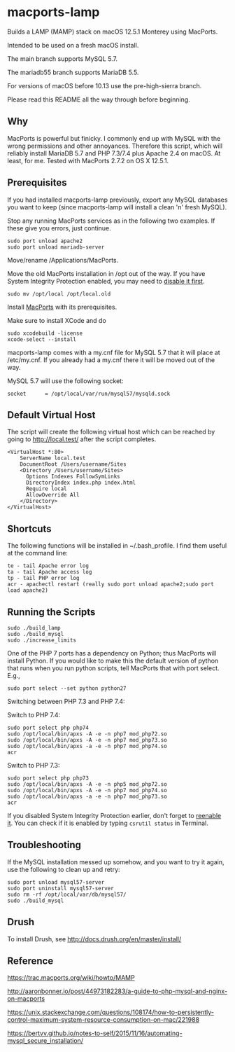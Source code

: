macports-lamp
=============

Builds a LAMP (MAMP) stack on macOS 12.5.1 Monterey using MacPorts.

Intended to be used on a fresh macOS install. 

The main branch supports MySQL 5.7.

The mariadb55 branch supports MariaDB 5.5.

For versions of macOS before 10.13 use the pre-high-sierra branch.

Please read this README all the way through before beginning.

Why
---
MacPorts is powerful but finicky. I commonly end up with MySQL with
the wrong permissions and other annoyances. Therefore this script, which will
reliably install MariaDB 5.7 and PHP 7.3/7.4 plus Apache 2.4 on macOS. 
At least, for me. Tested with MacPorts 2.7.2 on OS X 12.5.1.

Prerequisites
-------------
If you had installed macports-lamp previously, export any MySQL databases you want to keep
(since macports-lamp will install a clean 'n' fresh MySQL).

Stop any running MacPorts services as in the following two examples. If 
these give you errors, just continue.

```
sudo port unload apache2
sudo port unload mariadb-server
```

Move/rename /Applications/MacPorts.

Move the old MacPorts installation in /opt out of the way. If you have System Integrity
Protection enabled, you may need to [disable it first](https://developer.apple.com/documentation/security/disabling_and_enabling_system_integrity_protection).

```
sudo mv /opt/local /opt/local.old
```

Install [MacPorts](http://www.macports.org/install.php) with its prerequisites.

Make sure to install XCode and do

```
sudo xcodebuild -license
xcode-select --install
```

macports-lamp comes with a my.cnf file for MySQL 5.7 that it will place at
/etc/my.cnf. If you already had a my.cnf there it will be moved out of the way.

MySQL 5.7 will use the following socket:

```
socket		= /opt/local/var/run/mysql57/mysqld.sock
```

Default Virtual Host
--------------------

The script will create the following virtual host which can be reached by
going to http://local.test/ after the script completes.

```
<VirtualHost *:80>
    ServerName local.test
    DocumentRoot /Users/username/Sites
    <Directory /Users/username/Sites>
      Options Indexes FollowSymLinks
      DirectoryIndex index.php index.html
      Require local
      AllowOverride All
    </Directory>
</VirtualHost>
```

Shortcuts
---------

The following functions will be installed in ~/.bash_profile. I find them useful
at the command line:

```
te - tail Apache error log
ta - tail Apache access log
tp - tail PHP error log
acr - apachectl restart (really sudo port unload apache2;sudo port load apache2)
```

Running the Scripts
-------------------

```
sudo ./build_lamp
sudo ./build_mysql
sudo ./increase_limits
```

One of the PHP 7 ports has a dependency on Python; thus MacPorts will install
Python. If you would like to make this the default version of python that
runs when you run python scripts, tell MacPorts that with port select. E.g.,

```
sudo port select --set python python27
```

Switching between PHP 7.3 and PHP 7.4:

Switch to PHP 7.4:
```
sudo port select php php74
sudo /opt/local/bin/apxs -A -e -n php7 mod_php72.so
sudo /opt/local/bin/apxs -A -e -n php7 mod_php73.so
sudo /opt/local/bin/apxs -a -e -n php7 mod_php74.so
acr
```

Switch to PHP 7.3:
```
sudo port select php php73
sudo /opt/local/bin/apxs -A -e -n php5 mod_php72.so
sudo /opt/local/bin/apxs -A -e -n php7 mod_php74.so
sudo /opt/local/bin/apxs -a -e -n php7 mod_php73.so
acr

```

If you disabled System Integrity Protection earlier, don't forget to [reenable it](https://developer.apple.com/documentation/security/disabling_and_enabling_system_integrity_protection). You can check if it is enabled by typing `csrutil status` in Terminal.

Troubleshooting
---------------

If the MySQL installation messed up somehow, and you want to try it again, use the 
following to clean up and retry:

```
sudo port unload mysql57-server
sudo port uninstall mysql57-server
sudo rm -rf /opt/local/var/db/mysql57/
sudo ./build_mysql 
```

Drush
-----

To install Drush, see http://docs.drush.org/en/master/install/

Reference
---------
https://trac.macports.org/wiki/howto/MAMP

http://aaronbonner.io/post/44973182283/a-guide-to-php-mysql-and-nginx-on-macports

https://unix.stackexchange.com/questions/108174/how-to-persistently-control-maximum-system-resource-consumption-on-mac/221988

https://bertvv.github.io/notes-to-self/2015/11/16/automating-mysql_secure_installation/
